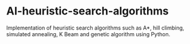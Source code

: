 # AI-heuristic-search-algorithms
Implementation of heuristic search algorithms such as A*, hill climbing, simulated annealing, K Beam and genetic algorithm using Python.

